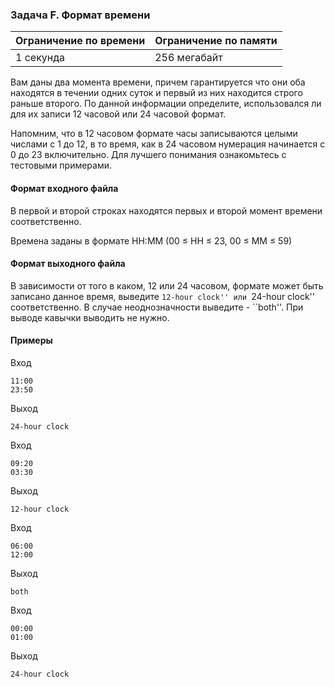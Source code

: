 

### Задача F. Формат времени

| Ограничение по времени      | Ограничение по памяти         |
|:----------------------------|:------------------------------|
|1 секунда|256 мегабайт|

Вам даны два момента времени, причем гарантируется что они оба находятся в течении одних суток и первый из них находится строго раньше второго. По данной информации определите, использовался ли для их записи 12 часовой или 24 часовой формат. 

Напомним, что в 12 часовом формате часы записываются целыми числами с 1 до 12, в то время, как в 24 часовом нумерация начинается с 0 до 23 включительно. Для лучшего понимания ознакомьтесь с тестовыми примерами.

#### Формат входного файла

В первой и второй строках находятся первых и второй момент времени соответственно.

Времена заданы в формате HH:MM (00 $\leq$ HH $\leq$ 23, 00 $\leq$ MM $\leq$ 59)


#### Формат выходного файла

В зависимости от того в каком, 12 или 24 часовом, формате может быть записано данное время, выведите ``12-hour clock'' или ``24-hour clock'' соответственно.
В случае неоднозначности выведите - ``both''. При выводе кавычки выводить не нужно.

#### Примеры

Вход
```
11:00
23:50
```

Выход
```
24-hour clock
```
Вход
```
09:20
03:30
```

Выход
```
12-hour clock
```
Вход
```
06:00
12:00
```

Выход
```
both
```
Вход
```
00:00
01:00
```

Выход
```
24-hour clock
```
